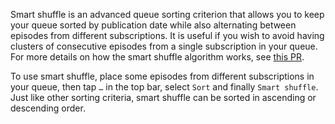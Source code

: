Smart shuffle is an advanced queue sorting criterion that allows you to keep your queue sorted by publication date while also alternating between episodes from different subscriptions. It is useful if you wish to avoid having clusters of consecutive episodes from a single subscription in your queue. For more details on how the smart shuffle algorithm works, see [this PR](https://github.com/AntennaPod/AntennaPod/pull/6030).

To use smart shuffle, place some episodes from different subscriptions in your queue, then tap `…` in the top bar, select `Sort` and finally `Smart shuffle`.
Just like other sorting criteria, smart shuffle can be sorted in ascending or descending order.
